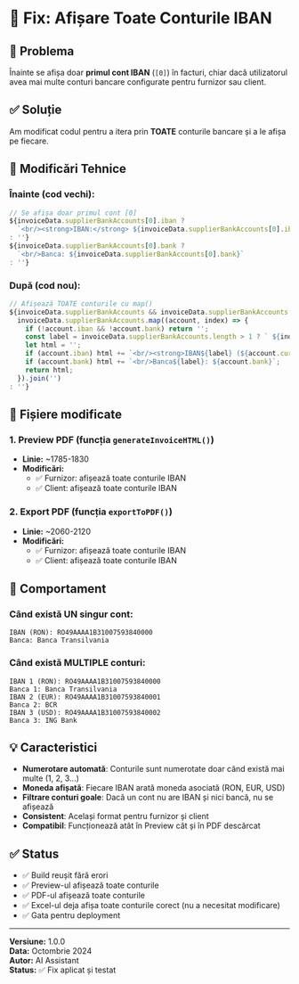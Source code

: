 # 🏦 Fix: Afișare Toate Conturile IBAN

## 🐛 Problema

Înainte se afișa doar **primul cont IBAN** (`[0]`) în facturi, chiar dacă utilizatorul avea mai multe conturi bancare configurate pentru furnizor sau client.

## ✅ Soluție

Am modificat codul pentru a itera prin **TOATE** conturile bancare și a le afișa pe fiecare.

## 🔧 Modificări Tehnice

### Înainte (cod vechi):
```javascript
// Se afișa doar primul cont [0]
${invoiceData.supplierBankAccounts[0].iban ? 
  `<br/><strong>IBAN:</strong> ${invoiceData.supplierBankAccounts[0].iban}` 
: ''}
${invoiceData.supplierBankAccounts[0].bank ? 
  `<br/>Banca: ${invoiceData.supplierBankAccounts[0].bank}` 
: ''}
```

### După (cod nou):
```javascript
// Afișează TOATE conturile cu map()
${invoiceData.supplierBankAccounts && invoiceData.supplierBankAccounts.length > 0 ? 
  invoiceData.supplierBankAccounts.map((account, index) => {
    if (!account.iban && !account.bank) return '';
    const label = invoiceData.supplierBankAccounts.length > 1 ? ` ${index + 1}` : '';
    let html = '';
    if (account.iban) html += `<br/><strong>IBAN${label} (${account.currency || 'RON'}):</strong> ${account.iban}`;
    if (account.bank) html += `<br/>Banca${label}: ${account.bank}`;
    return html;
  }).join('')
: ''}
```

## 📄 Fișiere modificate

### 1. Preview PDF (funcția `generateInvoiceHTML()`)
- **Linie:** ~1785-1830
- **Modificări:**
  - ✅ Furnizor: afișează toate conturile IBAN
  - ✅ Client: afișează toate conturile IBAN

### 2. Export PDF (funcția `exportToPDF()`)
- **Linie:** ~2060-2120
- **Modificări:**
  - ✅ Furnizor: afișează toate conturile IBAN
  - ✅ Client: afișează toate conturile IBAN

## 🎯 Comportament

### Când există UN singur cont:
```
IBAN (RON): RO49AAAA1B31007593840000
Banca: Banca Transilvania
```

### Când există MULTIPLE conturi:
```
IBAN 1 (RON): RO49AAAA1B31007593840000
Banca 1: Banca Transilvania
IBAN 2 (EUR): RO49AAAA1B31007593840001
Banca 2: BCR
IBAN 3 (USD): RO49AAAA1B31007593840002
Banca 3: ING Bank
```

## 💡 Caracteristici

- **Numerotare automată**: Conturile sunt numerotate doar când există mai multe (1, 2, 3...)
- **Moneda afișată**: Fiecare IBAN arată moneda asociată (RON, EUR, USD)
- **Filtrare conturi goale**: Dacă un cont nu are IBAN și nici bancă, nu se afișează
- **Consistent**: Același format pentru furnizor și client
- **Compatibil**: Funcționează atât în Preview cât și în PDF descărcat

## ✅ Status

- ✅ Build reușit fără erori
- ✅ Preview-ul afișează toate conturile
- ✅ PDF-ul afișează toate conturile
- ✅ Excel-ul deja afișa toate conturile corect (nu a necesitat modificare)
- ✅ Gata pentru deployment

---

**Versiune:** 1.0.0  
**Data:** Octombrie 2024  
**Autor:** AI Assistant  
**Status:** ✅ Fix aplicat și testat



